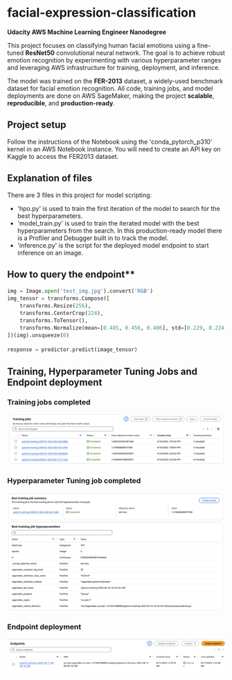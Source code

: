 # facial-expression-classification
**Udacity AWS Machine Learning Engineer Nanodegree**

This project focuses on classifying human facial emotions using a fine-tuned **ResNet50** convolutional neural network. The goal is to achieve robust emotion recognition by experimenting with various hyperparameter ranges and leveraging AWS infrastructure for training, deployment, and inference.

The model was trained on the **FER-2013** dataset, a widely-used benchmark dataset for facial emotion recognition. All code, training jobs, and model deployments are done on AWS SageMaker, making the project **scalable**, **reproducible**, and **production-ready**.


## Project setup

Follow the instructions of the Notebook using the 'conda_pytorch_p310' kernel in an AWS Notebook instance. You will need to create an API key on Kaggle to access the FER2013 dataset.


## Explanation of files

There are 3 files in this project for model scripting:
- 'hpo.py' is used to train the first iteration of the model to search for the best hyperparameters.
- 'model_train.py' is used to train the iterated model with the best hyperparameters from the search. In this production-ready model there is a Profiler and Debugger built in to track the model.
- 'inference.py' is the script for the deployed model endpoint to start inference on an image.


## How to query the endpoint**

```python
img = Image.open('test_img.jpg').convert('RGB')
img_tensor = transforms.Compose([
    transforms.Resize(256),
    transforms.CenterCrop(224),
    transforms.ToTensor(),
    transforms.Normalize(mean=[0.485, 0.456, 0.406], std=[0.229, 0.224, 0.225])
])(img).unsqueeze(0)

response = predictor.predict(image_tensor)
```

## Training, Hyperparameter Tuning Jobs and Endpoint deployment

### Training jobs completed
![training_jobs](img/training_jobs.jpg)

### Hyperparameter Tuning job completed
![best_hyperparameters](img/best_hyperparameters.jpg)

### Endpoint deployment
![endpoint](img/endpoint.jpg)
